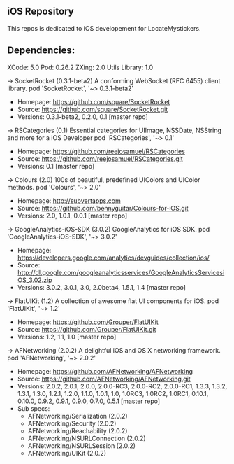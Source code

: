 iOS Repository
----------------------------
This repos is dedicated to iOS developement for LocateMystickers.

Dependencies:
----------------------------
XCode: 5.0
Pod: 0.26.2
ZXing: 2.0
Utils Library: 1.0

-> SocketRocket (0.3.1-beta2)
   A conforming WebSocket (RFC 6455) client library.
   pod 'SocketRocket', '~> 0.3.1-beta2'
   - Homepage: https://github.com/square/SocketRocket
   - Source:   https://github.com/square/SocketRocket.git
   - Versions: 0.3.1-beta2, 0.2.0, 0.1 [master repo]

-> RSCategories (0.1)
   Essential categories for UIImage, NSSDate, NSString and more for a iOS Developer
   pod 'RSCategories', '~> 0.1'
   - Homepage: https://github.com/reejosamuel/RSCategories
   - Source:   https://github.com/reejosamuel/RSCategories.git
   - Versions: 0.1 [master repo]

-> Colours (2.0)
   100s of beautiful, predefined UIColors and UIColor methods.
   pod 'Colours', '~> 2.0'
   - Homepage: http://subvertapps.com
   - Source:   https://github.com/bennyguitar/Colours-for-iOS.git
   - Versions: 2.0, 1.0.1, 0.0.1 [master repo]

-> GoogleAnalytics-iOS-SDK (3.0.2)
   GoogleAnalytics for iOS SDK.
   pod 'GoogleAnalytics-iOS-SDK', '~> 3.0.2'
   - Homepage: https://developers.google.com/analytics/devguides/collection/ios/
   - Source:   http://dl.google.com/googleanalyticsservices/GoogleAnalyticsServicesiOS_3.02.zip
   - Versions: 3.0.2, 3.0.1, 3.0, 2.0beta4, 1.5.1, 1.4 [master repo]

-> FlatUIKit (1.2)
   A collection of awesome flat UI components for iOS.
   pod 'FlatUIKit', '~> 1.2'
   - Homepage: https://github.com/Grouper/FlatUIKit
   - Source:   https://github.com/Grouper/FlatUIKit.git
   - Versions: 1.2, 1.1, 1.0 [master repo]

-> AFNetworking (2.0.2)
   A delightful iOS and OS X networking framework.
   pod 'AFNetworking', '~> 2.0.2'
   - Homepage: https://github.com/AFNetworking/AFNetworking
   - Source:   https://github.com/AFNetworking/AFNetworking.git
   - Versions: 2.0.2, 2.0.1, 2.0.0, 2.0.0-RC3, 2.0.0-RC2, 2.0.0-RC1, 1.3.3, 1.3.2, 1.3.1, 1.3.0, 1.2.1, 1.2.0, 1.1.0, 1.0.1, 1.0, 1.0RC3, 1.0RC2, 1.0RC1, 0.10.1, 0.10.0, 0.9.2, 0.9.1, 0.9.0, 0.7.0, 0.5.1 [master repo]
   - Sub specs:
     - AFNetworking/Serialization (2.0.2)
     - AFNetworking/Security (2.0.2)
     - AFNetworking/Reachability (2.0.2)
     - AFNetworking/NSURLConnection (2.0.2)
     - AFNetworking/NSURLSession (2.0.2)
     - AFNetworking/UIKit (2.0.2)